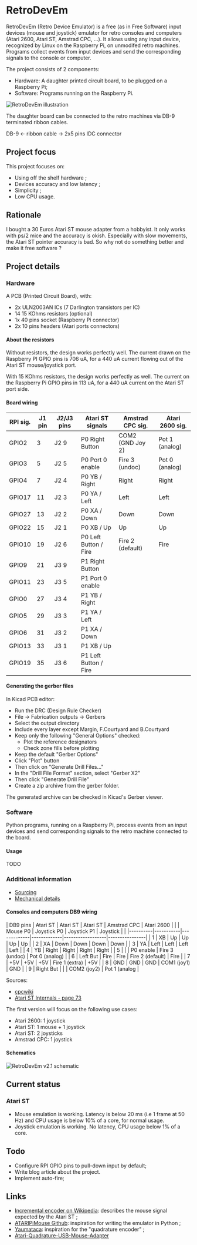 # RetroDevEm

RetroDevEm (Retro Device Emulator) is a free (as in Free Software)
input devices (mouse and joystick) emulator for retro consoles and
computers (Atari 2600, Atari ST, Amstrad CPC, ...).  It allows using
any input device, recognized by Linux on the Raspberry Pi, on
unmodifed retro machines.  Programs collect events from input devices
and send the corresponding signals to the console or computer.

The project consists of 2 components:
- Hardware: A daughter printed circuit board, to be plugged on a Raspberry Pi;
- Software: Programs running on the Raspberry Pi.

<img src="pictures/pcb-v2.0.jpg" alt="RetroDevEm illustration"/>

The daughter board can be connected to the retro machines via DB-9
terminated ribbon cables.

DB-9 <- ribbon cable -> 2x5 pins IDC connector

## Project focus

This project focuses on:
- Using off the shelf hardware ;
- Devices accuracy and low latency ;
- Simplicity ;
- Low CPU usage.

## Rationale

I bought a 30 Euros Atari ST mouse adapter from a hobbyist.  It only
works with ps/2 mice and the accuracy is okish.  Especially with slow
movements, the Atari ST pointer accuracy is bad.  So why not do
something better and make it free software ?

## Project details

### Hardware

A PCB (Printed Circuit Board), with:
- 2x ULN2003AN ICs (7 Darlington transistors per IC)
- 14 15 KOhms resistors (optional)
- 1x 40 pins socket (Raspberry Pi connector)
- 2x 10 pins headers (Atari ports connectors)

#### About the resistors

Without resistors, the design works perfectly well.  The current drawn
on the Raspberry PI GPIO pins is 706 uA, for a 440 uA current flowing
out of the Atari ST mouse/joystick port.

With 15 KOhms resistors, the design works perfectly as well.  The
current on the Raspberry Pi GPIO pins in 113 uA, for a 440 uA current
on the Atari ST port side.

#### Board wiring

| RPI sig. | J1 pin | J2/J3 pins | Atari ST signals      | Amstrad CPC sig. | Atari 2600 sig. |
|----------|--------|------------|-----------------------|------------------|-----------------|
| GPIO2    | 3      | J2 9       | P0 Right Button       | COM2 (GND Joy 2) | Pot 1 (analog)  |
| GPIO3    | 5      | J2 5       | P0 Port 0 enable      | Fire 3 (undoc)   | Pot 0 (analog)  |
| GPIO4    | 7      | J2 4       | P0 YB / Right         | Right            | Right           |
| GPIO17   | 11     | J2 3       | P0 YA / Left          | Left             | Left            |
| GPIO27   | 13     | J2 2       | P0 XA / Down          | Down             | Down            |
| GPIO22   | 15     | J2 1       | P0 XB / Up            | Up               | Up              |
| GPIO10   | 19     | J2 6       | P0 Left Button / Fire | Fire 2 (default) | Fire            |
| GPIO9    | 21     | J3 9       | P1 Right Button       |                  |                 |
| GPIO11   | 23     | J3 5       | P1 Port 0 enable      |                  |                 |
| GPIO0    | 27     | J3 4       | P1 YB / Right         |                  |                 |
| GPIO5    | 29     | J3 3       | P1 YA / Left          |                  |                 |
| GPIO6    | 31     | J3 2       | P1 XA / Down          |                  |                 |
| GPIO13   | 33     | J3 1       | P1 XB / Up            |                  |                 |
| GPIO19   | 35     | J3 6       | P1 Left Button / Fire |                  |                 |

#### Generating the gerber files

In Kicad PCB editor:
- Run the DRC (Design Rule Checker)
- File -> Fabrication outputs -> Gerbers
- Select the output directory
- Include every layer except Margin, F.Courtyard and B.Courtyard
- Keep only the following "General Options" checked:
  - Plot the reference designators
  - Check zone fills before plotting
- Keep the default "Gerber Options"
- Click "Plot" button
- Then click on "Generate Drill Files..."
- In the "Drill File Format" section, select "Gerber X2"
- Then click "Generate Drill File"
- Create a zip archive from the gerber folder.

The generated archive can be checked in Kicad's Gerber viewer.

### Software

Python programs, running on a Raspberry Pi, process events from an
input devices and send corresponding signals to the retro machine
connected to the board.

#### Usage

TODO

### Additional information

- [Sourcing](sourcing.md)
- [Mechanical details](mechanical.md)

#### Consoles and computers DB9 wiring

| DB9 pins | Atari ST  | Atari ST    | Atari ST    | Amstrad CPC      | Atari 2600     |
|          | Mouse P0  | Joystick P0 | Joystick P1 | Joystick         |                |
|----------|-----------|-------------|-------------|------------------|----------------|
| 1        | XB        | Up          | Up          | Up               | Up             |
| 2        | XA        | Down        | Down        | Down             | Down           |
| 3        | YA        | Left        | Left        | Left             | Left           |
| 4        | YB        | Right       | Right       | Right            | Right          |
| 5        |           |             | P0 enable   | Fire 3 (undoc)   | Pot 0 (analog) |
| 6        | Left But  | Fire        | Fire        | Fire 2 (default) | Fire           |
| 7        | +5V       | +5V         | +5V         | Fire 1 (extra)   | +5V            |
| 8        | GND       | GND         | GND         | COM1 (joy1)      | GND            |
| 9        | Right But |             |             | COM2 (joy2)      | Pot 1 (analog  |

Sources:
- [cpcwiki](https://www.cpcwiki.eu/index.php/Connector:Digital_joystick)
- [Atari ST Internals - page 73](https://archive.org/details/Atari_ST-Internals/page/72/mode/2up)

The first version will focus on the following use cases:
- Atari 2600: 1 joystick
- Atari ST: 1 mouse + 1 joystick
- Atari ST: 2 joysticks
- Amstrad CPC: 1 joystick

#### Schematics

<img src="pictures/retrodevem-v2.1-schematic.png" alt="RetroDevEm v2.1 schematic"/>

## Current status

### Atari ST

- Mouse emulation is working.  Latency is below 20 ms (i.e 1 frame at
  50 Hz) and CPU usage is below 10% of a core, for normal usage.
- Joystick emulation is working.  No latency, CPU usage below 1% of a
  core.

## Todo

- Configure RPI GPIO pins to pull-down input by default;
- Write blog article about the project.
- Implement auto-fire;

## Links

- [Incremental encoder on Wikipedia][4]: describes the mouse signal
  expected by the Atari ST ;
- [ATARIPiMouse Github][1]: inspiration for writing the emulator in Python ;
- [Yaumataca][2]: inspiration for the "quadrature encoder" ;
- [Atari-Quadrature-USB-Mouse-Adapter][3]

[1]: https://github.com/backofficeshow/ATARIPiMouse
[2]: https://github.com/Slamy/Yaumataca
[3]: https://github.com/jjmz/Atari-Quadrature-USB-Mouse-Adapter
[4]: https://en.wikipedia.org/wiki/Incremental_encoder
